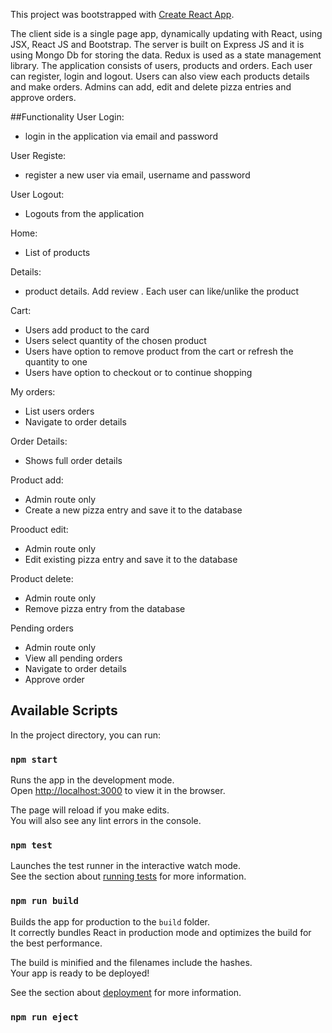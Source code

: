 This project was bootstrapped with [Create React App](https://github.com/facebook/create-react-app).

The client side is a single page app, dynamically updating with React, using JSX, React JS and Bootstrap. The server is built on Express JS and it is using Mongo Db for storing the data. Redux is used as a state management library.
The application consists of users,  products and orders. Each user can register, login and logout. Users can also view each products details and make orders. Admins can add, edit and delete pizza entries and approve orders.

##Functionality
User Login:
 - login in the application via email and password

User Registe:
 - register a new user via email, username and password

User Logout:
 - Logouts from the application

Home:
- List of products

Details:
 - product details. Add review . Each user can like/unlike the product

Cart:
 - Users add product to the card
 - Users select quantity of the chosen product
 - Users have option to remove product from the cart or refresh the quantity to one
 - Users have option to checkout or to continue shopping

 My orders:
 - List users orders
 - Navigate to order details

 Order Details:
 - Shows full order details
 
 Product add:
 - Admin route only
 - Create a new pizza entry and save it to the database

 Prooduct edit:
 - Admin route only
 - Edit existing pizza entry and save it to the database

 Product delete:
 - Admin route only
 - Remove pizza entry from the database
 
 Pending orders
-  Admin route only
-  View all pending orders
-  Navigate to order details
-  Approve order

## Available Scripts

In the project directory, you can run:

### `npm start`

Runs the app in the development mode.<br>
Open [http://localhost:3000](http://localhost:3000) to view it in the browser.

The page will reload if you make edits.<br>
You will also see any lint errors in the console.

### `npm test`

Launches the test runner in the interactive watch mode.<br>
See the section about [running tests](https://facebook.github.io/create-react-app/docs/running-tests) for more information.

### `npm run build`

Builds the app for production to the `build` folder.<br>
It correctly bundles React in production mode and optimizes the build for the best performance.

The build is minified and the filenames include the hashes.<br>
Your app is ready to be deployed!

See the section about [deployment](https://facebook.github.io/create-react-app/docs/deployment) for more information.

### `npm run eject`

